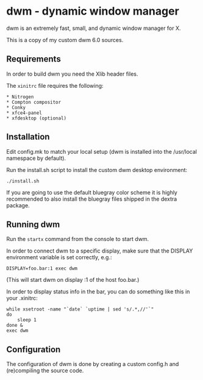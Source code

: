 dwm - dynamic window manager
============================
dwm is an extremely fast, small, and dynamic window manager for X.

This is a copy of my custom dwm 6.0 sources.


Requirements
------------
In order to build dwm you need the Xlib header files.

The `xinitrc` file requires the following:

	* Nitrogen
	* Compton compositor
	* Conky
	* xfce4-panel
	* xfdesktop (optional)

Installation
------------
Edit config.mk to match your local setup (dwm is installed into
the /usr/local namespace by default).

Run the install.sh script to install the custom dwm desktop environment:
	
	./install.sh

If you are going to use the default bluegray color scheme it is highly
recommended to also install the bluegray files shipped in the dextra package.


Running dwm
-----------
Run the `startx` command from the console to start dwm.

In order to connect dwm to a specific display, make sure that
the DISPLAY environment variable is set correctly, e.g.:

    DISPLAY=foo.bar:1 exec dwm

(This will start dwm on display :1 of the host foo.bar.)

In order to display status info in the bar, you can do something
like this in your .xinitrc:

    while xsetroot -name "`date` `uptime | sed 's/.*,//'`"
    do
    	sleep 1
    done &
    exec dwm


Configuration
-------------
The configuration of dwm is done by creating a custom config.h
and (re)compiling the source code.
